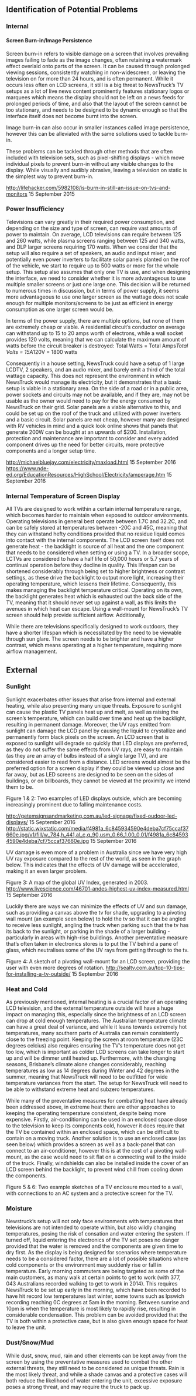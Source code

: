 ## Identification of Potential Problems
### Internal
#### Screen Burn-in/Image Persistence
Screen burn-in refers to visible damage on a screen that involves prevailing images failing to fade as the image changes, often retaining a watermark effect overlaid onto parts of the screen. It can be caused through prolonged viewing sessions, consistently watching in non-widescreen, or leaving the television on for more than 24 hours, and is often permanent. While it occurs less often on LCD screens, it still is a big threat to NewsTruck’s TV setups as a lot of live news content prominently features stationary logos or marquees which means the display should not be left on a news feeds for prolonged periods of time, and also that the layout of the screen cannot be too stationary, and needs to be designed to be dynamic enough so that the interface itself does not become burnt into the screen.

Image burn-in can also occur in smaller instances called image persistence, however this can be alleviated with the same solutions used to tackle burn-in.

These problems can be tackled through other methods that are often included with television sets, such as pixel-shifting displays - which move individual pixels to prevent burn-in without any visible changes to the display. While visually and audibly abrasive, leaving a television on static is the simplest way to prevent burn-in.

http://lifehacker.com/5982108/is-burn-in-still-an-issue-on-tvs-and-monitors 15 September 2015

### Power Insufficiency
Televisions can vary greatly in their required power consumption, and depending on the size and type of screen, can require vast amounts of power to maintain. On average, LCD televisions can require between 125 and 260 watts, while plasma screens ranging between 125 and 340 watts, and DLP larger screens requiring 170 watts. When we consider that the setup will also require a set of speakers, an audio and input mixer, and potentially even power inverters to facilitate solar panels planted on the roof of the vehicle, we start to require up to 500 watts or more for the whole setup. This setup also assumes that only one TV is use, and when designing the interface, we need to consider whether it is more advantageous to use multiple smaller screens or just one large one. This decision will be returned to numerous times in discussion, but in terms of power supply, it seems more advantageous to use one larger screen as the wattage does not scale enough for multiple monitors/screens to be just as efficient in energy consumption as one larger screen would be. 

In terms of the power supply, there are multiple options, but none of them are extremely cheap or viable. A residential circuit’s conductor on average can withstand up to 15 to 20 amps worth of electrons, while a wall socket provides 120 volts, meaning that we can calculate the maximum amount of watts before the circuit breaker is destroyed:
Total Watts = Total Amps*Total Volts
                   = 15A*120V
                   = 1800 watts

Consequently in a house setting, NewsTruck could have a setup of 1 large LCDTV, 2 speakers, and an audio mixer, and barely emit a third of the total wattage capacity. This does not represent the environment in which NewsTruck would manage its electricity, but it demonstrates that a basic setup is viable in a stationary area. On the side of a road or in a public area, power sockets and circuits may not be available, and if they are, may not be usable as the owner would need to pay for the energy consumed by NewsTruck on their grid. Solar panels are a viable alternative to this, and could be set up on the roof of the truck and utilized with power inverters and a basic circuit.    Solar panels are not cheap, however many are designed with RV vehicles in mind and a quick look online shows that panels that generate 200W can be bought at an upwards of $200. Installation, protection and maintenance are important to consider and every added component drives up the need for better circuits, more protective components and a longer setup time.

http://michaelbluejay.com/electricity/maxload.html 15 September 2016
https://www.nde-ed.org/EducationResources/HighSchool/Electricity/amperage.htm 15 September 2016

### Internal Temperature of Screen Display
All TVs are designed to work within a certain internal temperature range, which becomes harder to maintain when exposed to outdoor environments. Operating televisions in general best operate between 1.7C and 32.2C, and can be safely stored at temperatures between -20C and 45C, meaning that they can withstand hefty conditions provided that no residue liquid comes into contact with the internal components. The LCD screen itself does not generate heat - the backlight is source of all heat and the one component that needs to be considered when setting or using a TV. In a broader scope, LCTVs are considered to have a half life of 50,000 hours or 5.7 years of continual operation before they decline in quality. This lifespan can be shortened considerably through being set to higher brightness or contrast settings, as these drive the backlight to output more light, increasing their operating temperature, which lessens their lifetime. Consequently, this makes managing the backlight temperature critical. Operating on its own, the backlight generates heat which is exhausted out the back side of the TV, meaning that it should never set up against a wall, as this limits the avenues in which heat can escape. Using a wall-mount for NewsTruck’s TV screen should help provide sufficient airflow. Additionally, 

While there are televisions specifically designed to work outdoors, they have a shorter lifespan which is necessitated by the need to be viewable through sun glare. The screen needs to be brighter and have a higher contrast, which means operating at a higher temperature, requiring more airflow management. 

## External
### Sunlight
Sunlight exacerbates other issues that arise from internal and external heating, while also presenting many unique threats. Exposure to sunlight can cause the plastic TV panels heat up and melt, as well as raising the screen’s temperature, which can build over time and heat up the backlight, resulting in permanent damage. Moreover, the UV rays emitted from sunlight can damage the LCD panel by causing the liquid to crystallize and permanently form black pixels on the screen. An LCD screen that is exposed to sunlight will degrade so quickly that LED displays are preferred, as they do not suffer the same effects from UV rays, are easy to maintain (as they are an array of bulbs instead of a single large TV), and are considered easier to read from a distance. LED screens would almost be the preferred option for a screen display if they could be viewed up close and far away, but as LED screens are designed to be seen on the sides of buildings, or on billboards, they cannot be viewed at the proximity we intend them to be. 



Figure 1 & 2: Two examples of LED displays outside, which are becoming increasingly prominent due to falling maintenance costs.

http://getemsignsandmarketing.com.au/led-signage/fixed-oudoor-led-displays/ 15 September 2016
 http://static.wixstatic.com/media/f4981a_6c845934590e4deba7cf75ccaf37660e.jpg/v1/fill/w_784,h_441,al_c,q_90,usm_0.66_1.00_0.01/f4981a_6c845934590e4deba7cf75ccaf37660e.jpg 15 September 2016 

UV damage is even more of a problem in Australia since we have very high UV ray exposure compared to the rest of the world, as seen in the graph below. This indicates that the effects of UV damage will be accelerated, making it an even larger problem.


Figure 3: A map of the global UV Index, generated in 2003.
http://www.livescience.com/46701-andes-highest-uv-index-measured.html 15 September 2016

Luckily there are ways we can minimize the effects of UV and sun damage, such as providing a canvas above the tv for shade, upgrading to a pivoting wall mount (an example seen below) to hold the tv so that it can be angled to receive less sunlight, angling the truck when parking such that the tv has its back to the sunlight, or parking in the shade of a larger building -particularly in areas with high-rise buildings. Another preventative measure that’s often taken in electronics stores is to put the TV behind a pane of glass, which neutralises some of the UV rays from getting through to the tv.


Figure 4: A sketch of a pivoting wall-mount for an LCD screen, providing the user with even more degrees of rotation.
http://sealtv.com.au/top-10-tips-for-installing-a-tv-outside/ 15 September 2016

### Heat and Cold
As previously mentioned, internal heating is a crucial factor of an operating LCD television, and the external temperature outside will have a huge impact on managing this, especially since the brightness of an LCD screen can drop at cold enough temperatures. The Australian temperature climate can have a great deal of variance, and while it leans towards extremely hot temperatures, many southern parts of Australia can remain consistently close to the freezing point. Keeping the screen at room temperature (23C degrees celcius) also requires ensuring the TV’s temperature does not get too low, which is important as colder LCD screens can take longer to start up and will be dimmer until heated up. Furthermore, with the changing seasons, Brisbane’s climate alone changes considerably, reaching temperatures as low as 14 degrees during Winter and 42 degrees in the summer, meaning that NewsTruck will need to be outfitted for wide temperature variances from the start. The setup for NewsTruck will need to be able to withstand extreme heat and subzero temperatures. 

While many of the preventative measures for combatting heat have already been addressed above, in extreme heat there are other approaches to keeping the operating temperature consistent, despite being more expensive. Firstly, air-conditioning can be used in an enclosed space close to the television to keep its components cold, however it does require that the TV be contained within an enclosed space, which can be difficult to contain on a moving truck. Another solution is to use an enclosed case (as seen below) which provides a screen as well as a back-panel that can connect to an air-conditioner, however this is at the cost of a pivoting wall-mount, as the case would need to sit flat on a connecting wall to the inside of the truck. Finally, windshields can also be installed inside the cover of an LCD screen behind the backlight, to prevent wind chill from cooling down the components.


Figure 5 & 6: Two example sketches of a TV enclosure mounted to a wall, with connections to an AC system and a protective screen for the TV.

### Moisture
Newstruck’s setup will not only face environments with temperatures that televisions are not intended to operate within, but also wildly changing temperatures, posing the risk of consation and water entering the system. If turned off, liquid entering the electronics of the TV set poses no danger provided that the water is removed and the components are given time to dry first. As the display is being designed for scenarios where temperature needs to be a considered factor, there are a lot of possible situations where cold components or the environment may suddenly rise or fall in temperature. Early morning commuters are being targeted as some of the main customers, as many walk at certain points to get to work (with 377, 043 Australians recorded walking to get to work in 2014). This requires NewsTruck to be set up early in the morning, which have been recorded to have hit record low temperatures last winter, some towns such as Ipswich recording reaching 0C degrees at 5am in the morning. Between sunrise and 10pm is when the temperature is most likely to rapidly rise, resulting in considerable condensation. This problem can be avoided provided that the TV is both within a protective case, but is also given enough space for heat to leave the unit.

### Dust/Snow/Mud
While dust, snow, mud, rain and other elements can be kept away from the screen by using the preventative measures used to combat the other external threats, they still need to be considered as unique threats. Rain is the most likely threat, and while a shade canvas and a protective cases will both reduce the likelihood of water entering the unit, excessive exposure poses a strong threat, and may require the truck to pack up.

